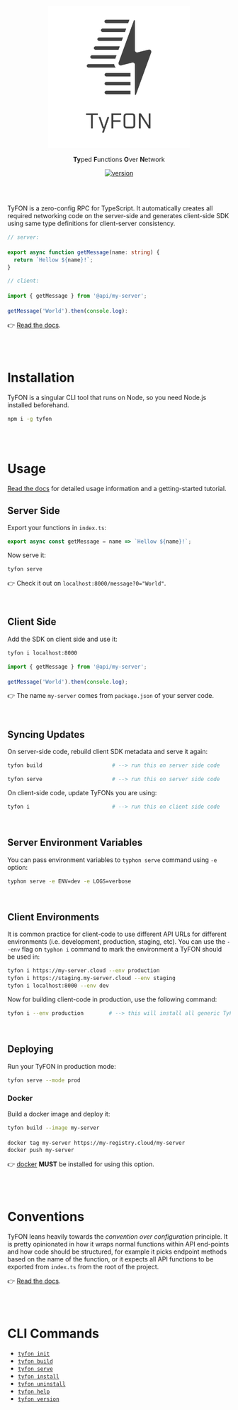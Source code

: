 <div align="center">
  <img src="/tyfon-type.svg" width="320px"/>
  <p align="center"><b>Ty</b>ped <b>F</b>unctions <b>O</b>ver <b>N</b>etwork</p>

  [![version](https://img.shields.io/npm/v/tyfon?logo=npm&style=flat-square)](https://www.npmjs.com/package/tyfon)

</div>

<br><br>

TyFON is a zero-config RPC for TypeScript. It automatically creates all required networking code on the server-side and generates client-side SDK using same type definitions for client-server consistency.

```ts
// server:

export async function getMessage(name: string) {
  return `Hellow ${name}!`;
}
```
```ts
// client:

import { getMessage } from '@api/my-server';

getMessage('World').then(console.log):
```

👉 [Read the docs](https://loreanvictor.github.io/tyfon).

<br><br>

# Installation

TyFON is a singular CLI tool that runs on Node, so you need Node.js installed beforehand.
```bash
npm i -g tyfon
```

<br><br>

# Usage

[Read the docs](https://loreanvictor.github.io/tyfon) for detailed usage information and
a getting-started tutorial.

## Server Side

Export your functions in `index.ts`:

```ts
export async const getMessage = name => `Hellow ${name}!`;
```

Now serve it:
```bash
tyfon serve
```

👉 Check it out on `localhost:8000/message?0="World"`.

<br>

## Client Side

Add the SDK on client side and use it:
```bash
tyfon i localhost:8000
```
```ts
import { getMessage } from '@api/my-server';

getMessage('World').then(console.log);
```

👉 The name `my-server` comes from `package.json` of your server code.

<br>

## Syncing Updates

On server-side code, rebuild client SDK metadata and serve it again:
```bash
tyfon build                      # --> run this on server side code
```
```bash
tyfon serve                      # --> run this on server side code
```

On client-side code, update TyFONs you are using:
```bash
tyfon i                          # --> run this on client side code
```

<br>

## Server Environment Variables

You can pass environment variables to `typhon serve` command using `-e` option:

```bash
typhon serve -e ENV=dev -e LOGS=verbose
```

<br>

## Client Environments

It is common practice for client-code to use different API URLs for different environments (i.e. development, production, staging, etc).
You can use the `--env` flag on `typhon i` command to mark the environment a TyFON should be used in:
```bash
tyfon i https://my-server.cloud --env production
tyfon i https://staging.my-server.cloud --env staging
tyfon i localhost:8000 --env dev
```

Now for building client-code in production, use the following command:
```bash
tyfon i --env production        # --> this will install all generic TyFONs and all production TyFONs
```

<br>

## Deploying

Run your TyFON in production mode:

```bash
tyfon serve --mode prod
```

### Docker

Build a docker image and deploy it:

```bash
tyfon build --image my-server

docker tag my-server https://my-registry.cloud/my-server
docker push my-server
```

👉 [docker](https://www.docker.com) **MUST** be installed for using this option.

<br><br>

# Conventions

TyFON leans heavily towards the _convention over configuration_ principle. It is pretty opinionated in how it wraps normal functions within
API end-points and how code should be structured, for example it picks endpoint methods based on the name of the function, or it expects
all API functions to be exported from `index.ts` from the root of the project.

👉 [Read the docs](https://loreanvictor.github.io/tyfon).

<br><br>

# CLI Commands

- [`tyfon init`](https://loreanvictor.github.io/tyfon/cli/init)
- [`tyfon build`](https://loreanvictor.github.io/tyfon/cli/build)
- [`tyfon serve`](https://loreanvictor.github.io/tyfon/cli/serve)
- [`tyfon install`](https://loreanvictor.github.io/tyfon/cli/install)
- [`tyfon uninstall`](https://loreanvictor.github.io/tyfon/cli/uninstall)
- [`tyfon help`](https://loreanvictor.github.io/tyfon/cli/help)
- [`tyfon version`](https://loreanvictor.github.io/tyfon/cli/version)

<br><br>
